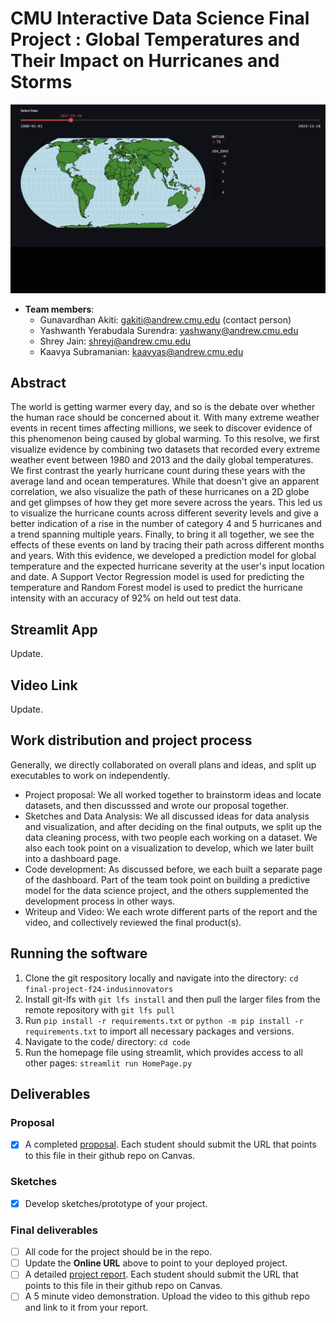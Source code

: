 # CMU Interactive Data Science Final Project : Global Temperatures and Their Impact on Hurricanes and Storms

![Alt Text](EDA_Global_Temp_Data/summary.gif)
* **Team members**:
  * Gunavardhan Akiti: gakiti@andrew.cmu.edu (contact person)
  * Yashwanth Yerabudala Surendra: yashwany@andrew.cmu.edu
  * Shrey Jain: shreyj@andrew.cmu.edu
  * Kaavya Subramanian: kaavyas@andrew.cmu.edu
 
 ## Abstract
 The world is getting warmer every day, and so is the debate over whether the human race should be concerned about it. With many extreme weather events in recent times affecting millions, we seek to discover evidence of this phenomenon being caused by global warming. To this resolve, we first visualize evidence by combining two datasets that recorded every extreme weather event between 1980 and 2013 and the daily global temperatures. We first contrast the yearly hurricane count during these years with the average land and ocean temperatures. While that doesn't give an apparent correlation, we also visualize the path of these hurricanes on a 2D globe and get glimpses of how they get more severe across the years. This led us to visualize the hurricane counts across different severity levels and give a better indication of a rise in the number of category 4 and 5 hurricanes and a trend spanning multiple years. Finally, to bring it all together, we see the effects of these events on land by tracing their path across different months and years. With this evidence, we developed a prediction model for global temperature and the expected hurricane severity at the user's input location and date. A Support Vector Regression model is used for predicting the temperature and Random Forest model is used to predict the hurricane intensity with an accuracy of 92% on held out test data.

## Streamlit App
Update.

 ## Video Link 
 Update.

## Work distribution and project process
Generally, we directly collaborated on overall plans and ideas, and split up executables to work on independently. 
- Project proposal: We all worked together to brainstorm ideas and locate datasets, and then discusssed and wrote our proposal together.
- Sketches and Data Analysis: We all discussed ideas for data analysis and visualization, and after deciding on the final outputs, we split up the data cleaning process, with two people each working on a dataset. We also each took point on a visualization to develop, which we later built into a dashboard page.
- Code development: As discussed before, we each built a separate page of the dashboard. Part of the team took point on building a predictive model for the data science project, and the others supplemented the development process in other ways. 
- Writeup and Video: We each wrote different parts of the report and the video, and collectively reviewed the final product(s).


## Running the software
1. Clone the git respository locally and navigate into the directory: `cd final-project-f24-indusinnovators`
2. Install git-lfs with `git lfs install` and then pull the larger files from the remote repository with `git lfs pull`
3. Run `pip install -r requirements.txt` or `python -m pip install -r requirements.txt` to import all necessary packages and versions.
4. Navigate to the code/ directory: `cd code`
5. Run the homepage file using streamlit, which provides access to all other pages: `streamlit run HomePage.py `

## Deliverables

### Proposal

- [x] A completed [proposal](Proposal.md). Each student should submit the URL that points to this file in their github repo on Canvas.

### Sketches

- [X] Develop sketches/prototype of your project.

### Final deliverables

- [ ] All code for the project should be in the repo.
- [ ] Update the **Online URL** above to point to your deployed project.
- [ ] A detailed [project report](Report.md).  Each student should submit the URL that points to this file in their github repo on Canvas.
- [ ] A 5 minute video demonstration.  Upload the video to this github repo and link to it from your report.

